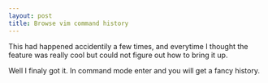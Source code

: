 ```yaml
---
layout: post
title: Browse vim command history
---
```


This had happened accidentily a few times, and everytime I thought the feature was really cool but could not figure out how to bring it up.

Well I finaly got it. In command mode enter <C-f> and you will get a fancy history.
